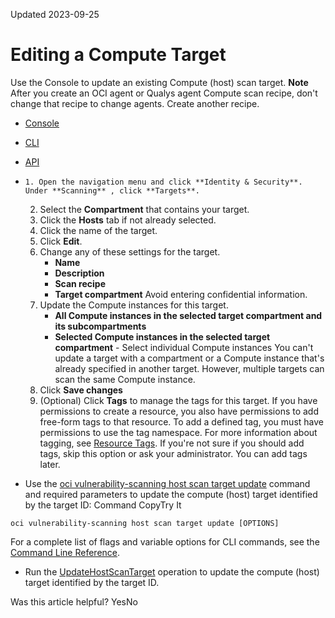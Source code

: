 Updated 2023-09-25
# Editing a Compute Target
Use the Console to update an existing Compute (host) scan target.
**Note** After you create an OCI agent or Qualys agent Compute scan recipe, don't change that recipe to change agents. Create another recipe.
  * [Console](https://docs.oracle.com/en-us/iaas/scanning/using/update-host-target.htm)
  * [CLI](https://docs.oracle.com/en-us/iaas/scanning/using/update-host-target.htm)
  * [API](https://docs.oracle.com/en-us/iaas/scanning/using/update-host-target.htm)


  *     1. Open the navigation menu and click **Identity & Security**. Under **Scanning** , click **Targets**.
    2. Select the **Compartment** that contains your target.
    3. Click the **Hosts** tab if not already selected.
    4. Click the name of the target.
    5. Click **Edit**.
    6. Change any of these settings for the target.
       * **Name**
       * **Description**
       * **Scan recipe**
       * **Target compartment**
Avoid entering confidential information.
    7. Update the Compute instances for this target.
       * **All Compute instances in the selected target compartment and its subcompartments**
       * **Selected Compute instances in the selected target compartment** - Select individual Compute instances
You can't update a target with a compartment or a Compute instance that's already specified in another target. However, multiple targets can scan the same Compute instance.
    8. Click **Save changes**
    9. (Optional) Click **Tags** to manage the tags for this target.
If you have permissions to create a resource, you also have permissions to add free-form tags to that resource.
To add a defined tag, you must have permissions to use the tag namespace.
For more information about tagging, see [Resource Tags](https://docs.oracle.com/iaas/Content/General/Concepts/resourcetags.htm). If you're not sure if you should add tags, skip this option or ask your administrator. You can add tags later.
  * Use the [oci vulnerability-scanning host scan target update](https://docs.oracle.com/iaas/tools/oci-cli/latest/oci_cli_docs/cmdref/vulnerability-scanning/host/scan/target/update.html) command and required parameters to update the compute (host) target identified by the target ID:
Command
CopyTry It
```
oci vulnerability-scanning host scan target update [OPTIONS]
```

For a complete list of flags and variable options for CLI commands, see the [Command Line Reference](https://docs.oracle.com/iaas/tools/oci-cli/latest/oci_cli_docs/index.html).
  * Run the [UpdateHostScanTarget](https://docs.oracle.com/iaas/api/#/en/scanning/latest/HostScanTarget/UpdateHostScanTarget) operation to update the compute (host) target identified by the target ID.


Was this article helpful?
YesNo

